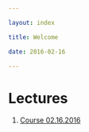 ```yaml
---

layout: index

title: Welcome

date: 2016-02-16

---
```


# Lectures

1. [Course 02.16.2016]({{site.baseurl}}/courses/environmental_management/02162016.html)
